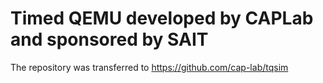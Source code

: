 # Timed QEMU developed by CAPLab and sponsored by SAIT

The repository was transferred to https://github.com/cap-lab/tqsim
